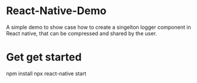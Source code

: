 # React-Native-Demo

A simple demo to show case how to create a singelton logger component in React native, that can be compressed and shared by the user.

# Get get started

npm install
npx react-native start
